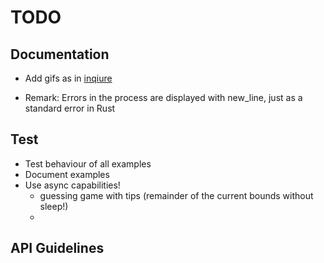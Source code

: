 # TODO

## Documentation

- Add gifs as in [inqiure](https://crates.io/crates/inquire)

- Remark: Errors in the process are displayed with new_line, just as a standard error in Rust

## Test

- Test behaviour of all examples
- Document examples
- Use async capabilities!
  - guessing game with tips (remainder of the current bounds without sleep!)
  - 

## API Guidelines

